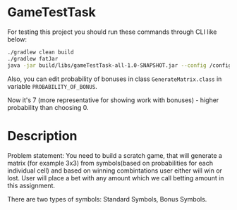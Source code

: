 # GameTestTask

For testing this project you should run these commands through CLI like below:
```bash
./gradlew clean build
./gradlew fatJar
java -jar build/libs/gameTestTask-all-1.0-SNAPSHOT.jar --config /config.json --betting-amount 100
```
Also, you can edit probability of bonuses in class `GenerateMatrix.class` in variable `PROBABILITY_OF_BONUS`.

Now it's 7 (more representative for showing work with bonuses) - higher probability than choosing 0.

# Description
Problem statement: You need to build a scratch game, that will generate a matrix (for example 3x3) from symbols(based on probabilities for each individual cell) and based on winning combintations user either will win or lost.
User will place a bet with any amount which we call betting amount in this assignment.

There are two types of symbols: Standard Symbols, Bonus Symbols.